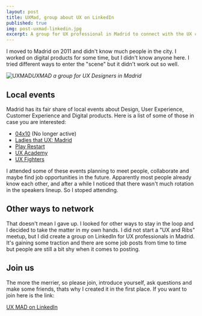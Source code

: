 ```yaml
---
layout: post
title: UXMad, group about UX on LinkedIn
published: true
img: post-uxmad-linkedin.jpg
excerpt: A group for UX professional in Madrid to connect with the UX community and share knowledge.
---
```


I moved to Madrid on 2011 and didn't know much people in the city. I worked on digital products for some time, but I didn't know anyone here. I tried different ways to enter the "scene" but it didn't work out so well.

![UXMAD]({{site.baseurl}}/images/UXMAD.png)*UXMAD a group for UX Designers in Madrid*

## Local events
Madrid has its fair share of local events about Design, User Experience, Customer Experience and Digital products. Here is a list of some of those in case you are interested:

- [04x10](https://vimeo.com/04x10) (No longer active)
- [Ladies that UX: Madrid](https://ladiesthatux.com/madrid/)
- [Play Restart](http://www.playrestart.es)
- [UX Academy](http://www.meetup.com/es-ES/UX-Academy/?chapter_analytics_code=UA-55896633-1)
- [UX Fighters](http://experiencefighters.com)

I attended some of these events planning to meet people, collaborate and maybe find job opportunities in the future. Apparently most people already know each other, and after a while I noticed that there wasn't much rotation in the speakers lineup. So I stoped attending.

## Other ways to network
That doesn't mean I gave up. I looked for other ways to stay in the loop and I decided to take the matter in my own hands. I did not start a "UX and Ribs" meetup, but I did create a group on LinkedIn for UX professionals in Madrid. It's gaining some traction and there are some job posts from time to time but people are still a bit shy when it comes to posting.

## Join us
The more the merrier, so please join, introduce yourself, ask questions and make some friends, thats why I created it in the first place.
If you want to join here is the link:

[UX MAD on LinkedIn](https://www.linkedin.com/groups/4816589)
